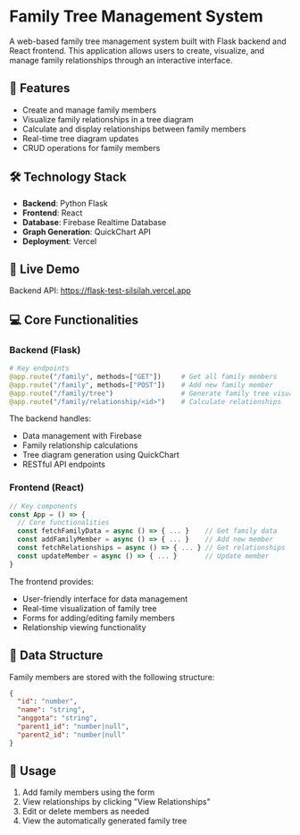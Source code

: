 # Family Tree Management System

A web-based family tree management system built with Flask backend and React frontend. This application allows users to create, visualize, and manage family relationships through an interactive interface.

## 🌟 Features

- Create and manage family members
- Visualize family relationships in a tree diagram
- Calculate and display relationships between family members
- Real-time tree diagram updates
- CRUD operations for family members

## 🛠 Technology Stack

- **Backend**: Python Flask
- **Frontend**: React
- **Database**: Firebase Realtime Database
- **Graph Generation**: QuickChart API
- **Deployment**: Vercel

## 🚀 Live Demo

Backend API: https://flask-test-silsilah.vercel.app

## 💻 Core Functionalities

### Backend (Flask)

```python
# Key endpoints
@app.route("/family", methods=["GET"])     # Get all family members
@app.route("/family", methods=["POST"])    # Add new family member
@app.route("/family/tree")                 # Generate family tree visualization
@app.route("/family/relationship/<id>")    # Calculate relationships
```

The backend handles:
- Data management with Firebase
- Family relationship calculations
- Tree diagram generation using QuickChart
- RESTful API endpoints

### Frontend (React)

```javascript
// Key components
const App = () => {
  // Core functionalities
  const fetchFamilyData = async () => { ... }    // Get family data
  const addFamilyMember = async () => { ... }    // Add new member
  const fetchRelationships = async () => { ... } // Get relationships
  const updateMember = async () => { ... }       // Update member
}
```

The frontend provides:
- User-friendly interface for data management
- Real-time visualization of family tree
- Forms for adding/editing family members
- Relationship viewing functionality

## 🔄 Data Structure

Family members are stored with the following structure:
```json
{
  "id": "number",
  "name": "string",
  "anggota": "string",
  "parent1_id": "number|null",
  "parent2_id": "number|null"
}
```

## 📝 Usage

1. Add family members using the form
2. View relationships by clicking "View Relationships"
3. Edit or delete members as needed
4. View the automatically generated family tree

